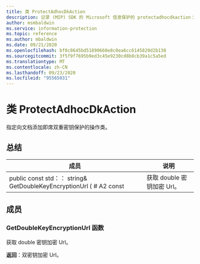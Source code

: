 ```yaml
---
title: 类 ProtectAdhocDkAction
description: 记录 (MIP) SDK 的 Microsoft 信息保护的 protectadhocdkaction：：未定义的类。
author: msmbaldwin
ms.service: information-protection
ms.topic: reference
ms.author: mbaldwin
ms.date: 09/21/2020
ms.openlocfilehash: bf0c8645bd51890660e8c0ea6cc6145820d2b138
ms.sourcegitcommit: 3f5f9f7695b9ed3c45e9230cd8b8cb39a1c5a5ed
ms.translationtype: MT
ms.contentlocale: zh-CN
ms.lasthandoff: 09/23/2020
ms.locfileid: "95565031"
---
```

# <a name="class-protectadhocdkaction"></a>类 ProtectAdhocDkAction 
指定向文档添加即席双重密钥保护的操作类。
  
## <a name="summary"></a>总结
 成员                        | 说明                                
--------------------------------|---------------------------------------------
public const std：： string& GetDoubleKeyEncryptionUrl ( # A2 const  |  获取 double 密钥加密 Url。
  
## <a name="members"></a>成员
  
### <a name="getdoublekeyencryptionurl-function"></a>GetDoubleKeyEncryptionUrl 函数
获取 double 密钥加密 Url。

  
**返回**：双密钥加密 Url。